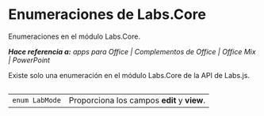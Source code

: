 
# <a name="labs.core-enumerations"></a>Enumeraciones de Labs.Core
Enumeraciones en el módulo Labs.Core.

 _**Hace referencia a:** apps para Office | Complementos de Office | Office Mix | PowerPoint_

Existe solo una enumeración en el módulo Labs.Core de la API de Labs.js.

## 


|||
|:-----|:-----|
| `enum LabMode`|Proporciona los campos **edit** y **view**.|
